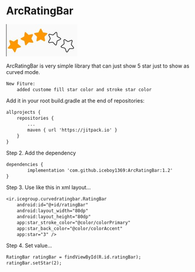 # ArcRatingBar  
<img src="https://github.com/iceboy1369/ArcRatingBar/blob/master/Capture.JPG">

ArcRatingBar is very simple library that can just show 5 star just to show as curved mode.

	New Fiture:
		added custome fill star color and stroke star color


Add it in your root build.gradle at the end of repositories:

	allprojects {
		repositories {
			...
			maven { url 'https://jitpack.io' }
		}
	}
Step 2. Add the dependency

	dependencies {
	        implementation 'com.github.iceboy1369:ArcRatingBar:1.2'
	}
  
  
Step 3. Use like this in xml layout...
 
	<ir.icegroup.curvedratingbar.RatingBar
		android:id="@+id/ratingBar"
		android:layout_width="80dp"
		android:layout_height="80dp"
		app:star_stroke_color="@color/colorPrimary"
		app:star_back_color="@color/colorAccent"
		app:star="3" />
   
        
Step 4. Set value...
 
	RatingBar ratingBar = findViewById(R.id.ratingBar);
    ratingBar.setStar(2);
   
        
